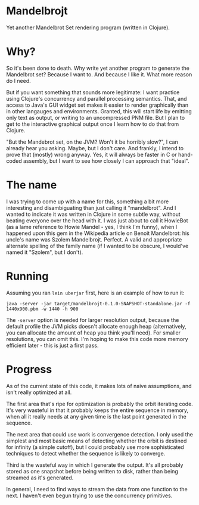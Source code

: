 Mandelbrojt
===========

Yet another Mandelbrot Set rendering program (written in Clojure).

Why?
====

So it's been done to death.  Why write yet another program to generate
the Mandelbrot set?  Because I want to.  And because I like it.  What
more reason do I need.

But if you want something that sounds more legitimate: I want practice
using Clojure's concurrency and parallel processing semantics.  That,
and access to Java's GUI widget set makes it easier to render
graphically than in other langauges and environments.  Granted, this
will start life by emitting only text as output, or writing to an
uncompressed PNM file.  But I plan to get to the interactive graphical
output once I learn how to do that from Clojure.

"But the Mandebrot set, on the JVM?  Won't it be horribly slow?", I
can already hear you asking.  Maybe, but I don't care.  And frankly, I
intend to prove that (mostly) wrong anyway.  Yes, it will always be
faster in C or hand-coded assembly, but I want to see how closely I
can approach that "ideal".

The name
========

I was trying to come up with a name for this, something a bit more
interesting and disambiguating than just calling it "mandelbrot".  And
I wanted to indicate it was written in Clojure in some subtle way,
without beating everyone over the head with it.  I was just about to
call it HowieBot (as a lame reference to Howie Mandel - yes, I think
I'm funny), when I happened upon this gem in the Wikipedia article on
Benoit Mandelbrot: his uncle's name was Szolem Mandelbrojt.  Perfect.
A valid and appropriate alternate spelling of the family name (if I
wanted to be obscure, I would've named it "Szolem", but I don't).

Running
=======

Assuming you ran `lein uberjar` first, here is an example of how to
run it:

    java -server -jar target/mandelbrojt-0.1.0-SNAPSHOT-standalone.jar -f 1440x900.pbm -w 1440 -h 900

The `-server` option is needed for larger resolution output, because
the default profile the JVM picks doesn't allocate enough heap
(alternatively, you can allocate the amount of heap you think you'll
need).  For smaller resolutions, you can omit this.  I'm hoping to
make this code more memory efficient later - this is just a first
pass.

Progress
========

As of the current state of this code, it makes lots of naive
assumptions, and isn't really optimized at all.

The first area that's ripe for optimization is probably the orbit
iterating code.  It's very wasteful in that it probably keeps the
entire sequence in memory, when all it really needs at any given time
is the last point generated in the sequence.

The next area that could use work is convergence detection.  I only
used the simplest and most basic means of detecting whether the orbit
is destined for infinity (a simple cutoff), but I could probably use
more sophisticated techniques to detect whether the sequence is likely
to converge.

Third is the wasteful way in which I generate the output.  It's all
probably stored as one snapshot before being written to disk, rather
than being streamed as it's generated.

In general, I need to find ways to stream the data from one function
to the next.  I haven't even begun trying to use the concurrency
primitives.
